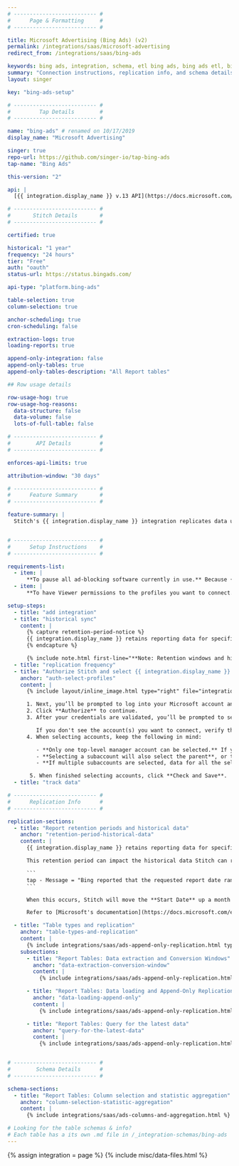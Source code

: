 ```yaml
---
# -------------------------- #
#      Page & Formatting     #
# -------------------------- #

title: Microsoft Advertising (Bing Ads) (v2)
permalink: /integrations/saas/microsoft-advertising
redirect_from: /integrations/saas/bing-ads

keywords: bing ads, integration, schema, etl bing ads, bing ads etl, bing ads schema, microsoft advertising
summary: "Connection instructions, replication info, and schema details for Stitch's Microsoft Advertising (Bing Ads) integration."
layout: singer

key: "bing-ads-setup"

# -------------------------- #
#         Tap Details        #
# -------------------------- #

name: "bing-ads" # renamed on 10/17/2019
display_name: "Microsoft Advertising"

singer: true
repo-url: https://github.com/singer-io/tap-bing-ads
tap-name: "Bing Ads"

this-version: "2"

api: |
  [{{ integration.display_name }} v.13 API](https://docs.microsoft.com/en-us/advertising/guides/?view=bingads-13){:target="new"}

# -------------------------- #
#       Stitch Details       #
# -------------------------- #

certified: true

historical: "1 year"
frequency: "24 hours"
tier: "Free"
auth: "oauth"
status-url: https://status.bingads.com/

api-type: "platform.bing-ads"

table-selection: true
column-selection: true

anchor-scheduling: true
cron-scheduling: false

extraction-logs: true
loading-reports: true

append-only-integration: false
append-only-tables: true
append-only-tables-description: "All Report tables"

## Row usage details

row-usage-hog: true
row-usage-hog-reasons:
  data-structure: false
  data-volume: false
  lots-of-full-table: false

# -------------------------- #
#        API Details         #
# -------------------------- #

enforces-api-limits: true

attribution-window: "30 days"

# -------------------------- #
#      Feature Summary       #
# -------------------------- #

feature-summary: |
  Stitch's {{ integration.display_name }} integration replicates data using the {{ integration.api | flatify }}. Refer to the [Schema](#schema) section for a list of objects available for replication.


# -------------------------- #
#      Setup Instructions    #
# -------------------------- #

requirements-list:
  - item: |
      **To pause all ad-blocking software currently in use.** Because {{ integration.display_name }} authentication uses pop ups, you may encounter issues if ad blockers aren't disabled during the setup.
  - item: |
      **To have Viewer permissions to the profiles you want to connect.** These read-only permissions will ensure Stitch can read data from the profiles you select for replication. [Read more about {{ integration.display_name }} user permissions here](https://help.bingads.microsoft.com/#apex/3/en/52037/3/en-US/#ext:none){:target="new"}.

setup-steps:
  - title: "add integration"
  - title: "historical sync"
    content: |
      {% capture retention-period-notice %}
      {{ integration.display_name }} retains reporting data for specified periods of time, which can impact the amount of historical data Stitch can replicate. Refer to the [Report retention periods and historical data](#retention-period-historical-data) section below for more info.
      {% endcapture %}

      {% include note.html first-line="**Note: Retention windows and historical data**" content=retention-period-notice %}
  - title: "replication frequency"
  - title: "Authorize Stitch and select {{ integration.display_name }} accounts"
    anchor: "auth-select-profiles"
    content: |
      {% include layout/inline_image.html type="right" file="integrations/bing-ads-select-accounts.png" alt="Selecting Bing Ads accounts." max-width="400px" %}

      1. Next, you’ll be prompted to log into your Microsoft account and to approve Stitch’s access to your {{ integration.display_name }}/Bing Ads data.
      2. Click **Authorize** to continue.
      3. After your credentials are validated, you’ll be prompted to select the {{ integration.display_name }}/Bing Ads account(s) you want to connect to Stitch.

         If you don't see the account(s) you want to connect, verify that you have completed the [setup requirements](#setup-requirements).
      4. When selecting accounts, keep the following in mind:

         - **Only one top-level manager account can be selected.** If you need to connect multiple top-level accounts, we recommend creating additional {{ integration.display_name }} integrations.
         - **Selecting a subaccount will also select the parent**, or top-level account. If you de-select the parent account, you will be unable to select any subaccounts.
         - **If multiple subaccounts are selected, data for all the selected subaccounts will map to the same table in your destination.** For example: If two subaccounts are selected and the `accounts` table is tracked, account data for both accounts will be replicated into the `accounts` table. This is applicable to every table selected in the next step.

       5. When finished selecting accounts, click **Check and Save**.
  - title: "track data"

# -------------------------- #
#      Replication Info      #
# -------------------------- #

replication-sections:
  - title: "Report retention periods and historical data"
    anchor: "retention-period-historical-data"
    content: |
      {{ integration.display_name }} retains reporting data for specified periods of time. Depending on the type of report, the retention period can vary. For the majority of reports, however, {{ integration.display_name }} will retain data for **36 months** from the current date.

      This retention period can impact the historical data Stitch can replicate from {{ integration.display_name }}. If you select a **Start Date** further in the past than the retention period allows, a message similar to the following will surface in the integration's [Extraction Logs]({{ link.replication.extraction-logs | prepend: site.baseurl }}) during the extraction phase:

      ```
      tap - Message = "Bing reported that the requested report date range ended outside of their data retention period. Skipping to next range..."
      ```

      When this occurs, Stitch will move the **Start Date** up a month until extraction succeeds. For example: If `01/09/2015` is found to be outside of the retention period, Stitch will move the date range up to `01/10/2015`, then `01/11/2015`, and so on until extraction is successful. This will all occur in the same extraction job.

      Refer to [Microsoft's documentation](https://docs.microsoft.com/en-us/bingads/guides/report-data-retention-time-periods?view=bingads-12){:target="_blank"} for more info about retention periods.

  - title: "Table types and replication"
    anchor: "table-types-and-replication"
    content: |
      {% include integrations/saas/ads-append-only-replication.html type="table-types" %}
    subsections:
      - title: "Report Tables: Data extraction and Conversion Windows"
        anchor: "data-extraction-conversion-window"
        content: |
          {% include integrations/saas/ads-append-only-replication.html type="report-tables" %}

      - title: "Report Tables: Data loading and Append-Only Replication"
        anchor: "data-loading-append-only"
        content: |
          {% include integrations/saas/ads-append-only-replication.html type="data-loading" %}

      - title: "Report Tables: Query for the latest data"
        anchor: "query-for-the-latest-data"
        content: |
          {% include integrations/saas/ads-append-only-replication.html type="append-only-query" %}


# -------------------------- #
#        Schema Details      #
# -------------------------- #

schema-sections:
  - title: "Report Tables: Column selection and statistic aggregation"
    anchor: "column-selection-statistic-aggregation"
    content: |
      {% include integrations/saas/ads-columns-and-aggregation.html %}

# Looking for the table schemas & info?
# Each table has a its own .md file in /_integration-schemas/bing-ads
---
```

{% assign integration = page %}
{% include misc/data-files.html %}